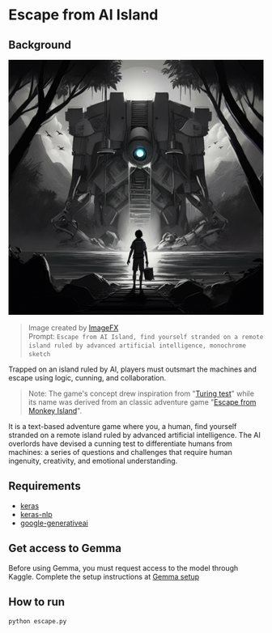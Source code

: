 # Escape from AI Island

## Background

![title image](title.jpg)

> Image created by [ImageFX](https://aitestkitchen.withgoogle.com/tools/image-fx)\
> Prompt: ```Escape from AI Island, find yourself stranded on a remote island ruled by advanced artificial intelligence, monochrome sketch```

Trapped on an island ruled by AI, players must outsmart the machines and escape using logic, cunning, and collaboration.

> Note: The game's concept drew inspiration from "[Turing test](https://en.wikipedia.org/wiki/Turing_test)" while its name was derived from an classic adventure game "[Escape from Monkey Island](https://en.wikipedia.org/wiki/Escape_from_Monkey_Island)".

It is a text-based adventure game where you, a human, find yourself stranded on a remote island ruled by advanced artificial intelligence. The AI overlords have devised a cunning test to differentiate humans from machines: a series of questions and challenges that require human ingenuity, creativity, and emotional understanding.

## Requirements

- [keras](https://pypi.org/project/keras/)
- [keras-nlp](https://pypi.org/project/keras-nlp/)
- [google-generativeai](https://pypi.org/project/google-generativeai/)

## Get access to Gemma

Before using Gemma, you must request access to the model through Kaggle. Complete the setup instructions at [Gemma setup](https://ai.google.dev/gemma/docs/setup)

## How to run

```
python escape.py
```
